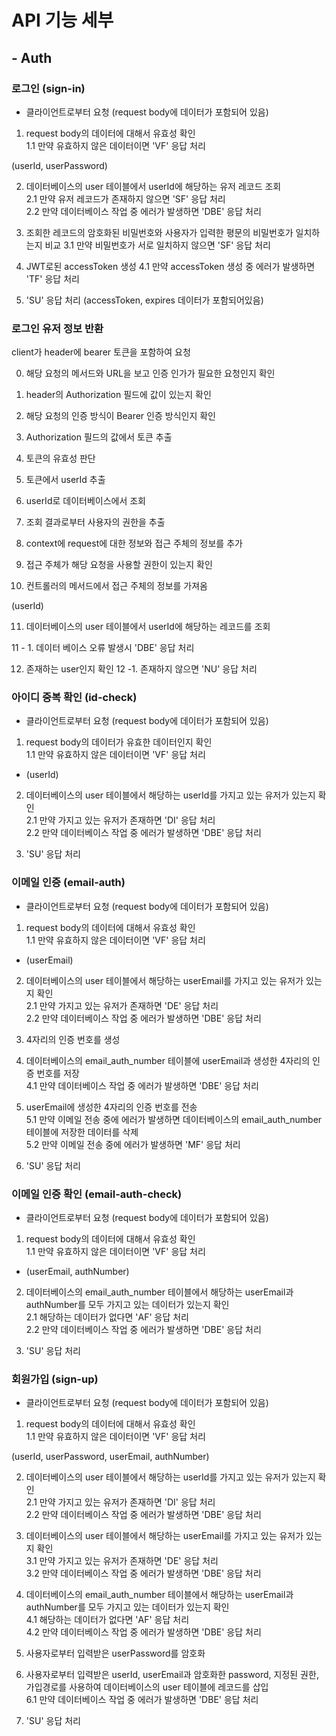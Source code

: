 # API 기능 세부

## - Auth

### 로그인 (sign-in)

- 클라이언트로부터 요청 (request body에 데이터가 포함되어 있음)

1. request body의 데이터에 대해서 유효성 확인  
   1.1 만약 유효하지 않은 데이터이면 'VF' 응답 처리

(userId, userPassword)

2. 데이터베이스의 user 테이블에서 userId에 해당하는 유저 레코드 조회  
   2.1 만약 유저 레코드가 존재하지 않으면 'SF' 응답 처리  
   2.2 만약 데이터베이스 작업 중 에러가 발생하면 'DBE' 응답 처리

3. 조회한 레코드의 암호화된 비밀번호와 사용자가 입력한 평문의 비밀번호가 일치하는지 비교
   3.1 만약 비밀번호가 서로 일치하지 않으면 'SF' 응답 처리

4. JWT로된 accessToken 생성
   4.1 만약 accessToken 생성 중 에러가 발생하면 'TF' 응답 처리

5. 'SU' 응답 처리 (accessToken, expires 데이터가 포함되어있음)

### 로그인 유저 정보 반환

client가 header에 bearer 토큰을 포함하여 요청

0. 해당 요청의 메서드와 URL을 보고 인증 인가가 필요한 요청인지 확인

1. header의 Authorization 필드에 값이 있는지 확인

2. 해당 요청의 인증 방식이 Bearer 인증 방식인지 확인

3. Authorization 필드의 값에서 토큰 추출

4. 토큰의 유효성 판단

5. 토큰에서 userId 추출

6. userId로 데이터베이스에서 조회

7. 조회 결과로부터 사용자의 권한을 추출

8. context에 request에 대한 정보와 접근 주체의 정보를 추가

9. 접근 주체가 해당 요청을 사용할 권한이 있는지 확인

10. 컨트롤러의 메서드에서 접근 주체의 정보를 가져옴

(userId)

11. 데이터베이스의 user 테이블에서 userId에 해당하는 레코드를 조회

11 - 1. 데이터 베이스 오류 발생시 'DBE' 응답 처리

12. 존재하는 user인지 확인
    12 -1. 존재하지 않으면 'NU' 응답 처리

### 아이디 중복 확인 (id-check)

- 클라이언트로부터 요청 (request body에 데이터가 포함되어 있음)

1. request body의 데이터가 유효한 데이터인지 확인  
   1.1 만약 유효하지 않은 데이터이면 'VF' 응답 처리

- (userId)

2. 데이터베이스의 user 테이블에서 해당하는 userId를 가지고 있는 유저가 있는지 확인  
   2.1 만약 가지고 있는 유저가 존재하면 'DI' 응답 처리  
   2.2 만약 데이터베이스 작업 중 에러가 발생하면 'DBE' 응답 처리

3. 'SU' 응답 처리

### 이메일 인증 (email-auth)

- 클라이언트로부터 요청 (request body에 데이터가 포함되어 있음)

1. request body의 데이터에 대해서 유효성 확인  
   1.1 만약 유효하지 않은 데이터이면 'VF' 응답 처리

- (userEmail)

2. 데이터베이스의 user 테이블에서 해당하는 userEmail를 가지고 있는 유저가 있는지 확인  
   2.1 만약 가지고 있는 유저가 존재하면 'DE' 응답 처리  
   2.2 만약 데이터베이스 작업 중 에러가 발생하면 'DBE' 응답 처리

3. 4자리의 인증 번호를 생성

4. 데이터베이스의 email_auth_number 테이블에 userEmail과 생성한 4자리의 인증 번호를 저장  
   4.1 만약 데이터베이스 작업 중 에러가 발생하면 'DBE' 응답 처리

5. userEmail에 생성한 4자리의 인증 번호를 전송  
   5.1 만약 이메일 전송 중에 에러가 발생하면 데이터베이스의 email_auth_number 테이블에 저장한 데이터를 삭제  
   5.2 만약 이메일 전송 중에 에러가 발생하면 'MF' 응답 처리

6. 'SU' 응답 처리

### 이메일 인증 확인 (email-auth-check)

- 클라이언트로부터 요청 (request body에 데이터가 포함되어 있음)

1. request body의 데이터에 대해서 유효성 확인  
   1.1 만약 유효하지 않은 데이터이면 'VF' 응답 처리

- (userEmail, authNumber)

2. 데이터베이스의 email_auth_number 테이블에서 해당하는 userEmail과 authNumber를 모두 가지고 있는 데이터가 있는지 확인  
   2.1 해당하는 데이터가 없다면 'AF' 응답 처리  
   2.2 만약 데이터베이스 작업 중 에러가 발생하면 'DBE' 응답 처리

3. 'SU' 응답 처리

### 회원가입 (sign-up)

- 클라이언트로부터 요청 (request body에 데이터가 포함되어 있음)

1. request body의 데이터에 대해서 유효성 확인  
   1.1 만약 유효하지 않은 데이터이면 'VF' 응답 처리

(userId, userPassword, userEmail, authNumber)

2. 데이터베이스의 user 테이블에서 해당하는 userId를 가지고 있는 유저가 있는지 확인  
   2.1 만약 가지고 있는 유저가 존재하면 'DI' 응답 처리  
   2.2 만약 데이터베이스 작업 중 에러가 발생하면 'DBE' 응답 처리

3. 데이터베이스의 user 테이블에서 해당하는 userEmail를 가지고 있는 유저가 있는지 확인  
   3.1 만약 가지고 있는 유저가 존재하면 'DE' 응답 처리  
   3.2 만약 데이터베이스 작업 중 에러가 발생하면 'DBE' 응답 처리

4. 데이터베이스의 email_auth_number 테이블에서 해당하는 userEmail과 authNumber를 모두 가지고 있는 데이터가 있는지 확인  
   4.1 해당하는 데이터가 없다면 'AF' 응답 처리  
   4.2 만약 데이터베이스 작업 중 에러가 발생하면 'DBE' 응답 처리

5. 사용자로부터 입력받은 userPassword를 암호화

6. 사용자로부터 입력받은 userId, userEmail과 암호화한 password, 지정된 권한, 가입경로를 사용하여 데이터베이스의 user 테이블에 레코드를 삽입  
   6.1 만약 데이터베이스 작업 중 에러가 발생하면 'DBE' 응답 처리

7. 'SU' 응답 처리
